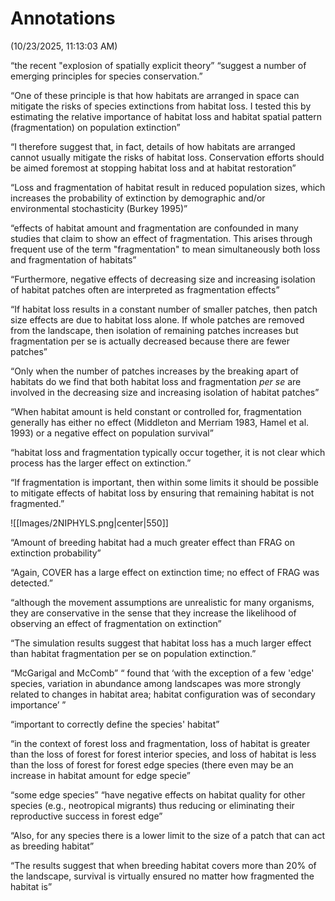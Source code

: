 # Annotations  
(10/23/2025, 11:13:03 AM)

 “the recent "explosion of spatially explicit theory” “suggest a number of emerging principles for species conservation.”

 “One of these principle is that how habitats are arranged in space can mitigate the risks of species extinctions from habitat loss. I tested this by estimating the relative importance of habitat loss and habitat spatial pattern (fragmentation) on population extinction”

 “I therefore suggest that, in fact, details of how habitats are arranged cannot usually mitigate the risks of habitat loss. Conservation efforts should be aimed foremost at stopping habitat loss and at habitat restoration”

“Loss and fragmentation of habitat result in reduced population sizes, which increases the probability of extinction by demographic and/or environmental stochasticity (Burkey 1995)”

 “effects of habitat amount and fragmentation are confounded in many studies that claim to show an effect of fragmentation. This arises through frequent use of the term "fragmentation" to mean simultaneously both loss and fragmentation of habitats”

 “Furthermore, negative effects of decreasing size and increasing isolation of habitat patches often are interpreted as fragmentation effects”

 “If habitat loss results in a constant number of smaller patches, then patch size effects are due to habitat loss alone. If whole patches are removed from the landscape, then isolation of remaining patches increases but fragmentation per se is actually decreased because there are fewer patches”

 “Only when the number of patches increases by the breaking apart of habitats do we find that both habitat loss and fragmentation _per se_ are involved in the decreasing size and increasing isolation of habitat patches”

 “When habitat amount is held constant or controlled for, fragmentation generally has either no effect (Middleton and Merriam 1983, Hamel et al. 1993) or a negative effect on population survival”

 “habitat loss and fragmentation typically occur together, it is not clear which process has the larger effect on extinction.”

 “If fragmentation is important, then within some limits it should be possible to mitigate effects of habitat loss by ensuring that remaining habitat is not fragmented.”

![[Images/2NIPHYLS.png|center|550]]


 “Amount of breeding habitat had a much greater effect than FRAG on extinction probability”

 “Again, COVER has a large effect on extinction time; no effect of FRAG was detected.”

 “although the movement assumptions are unrealistic for many organisms, they are conservative in the sense that they increase the likelihood of observing an effect of fragmentation on extinction”

 “The simulation results suggest that habitat loss has a much larger effect than habitat fragmentation per se on population extinction.”

 “McGarigal and McComb” “ found that ‘with the exception of a few 'edge' species, variation in abundance among landscapes was more strongly related to changes in habitat area; habitat configuration was of secondary importance’ ”

 “important to correctly define the species' habitat”

 “in the context of forest loss and fragmentation, loss of habitat is greater than the loss of forest for forest interior species, and loss of habitat is less than the loss of forest for forest edge species (there even may be an increase in habitat amount for edge specie”

 “some edge species” “have negative effects on habitat quality for other species (e.g., neotropical migrants) thus reducing or eliminating their reproductive success in forest edge”

 “Also, for any species there is a lower limit to the size of a patch that can act as breeding habitat”

“The results suggest that when breeding habitat covers more than 20% of the landscape, survival is virtually ensured no matter how fragmented the habitat is”